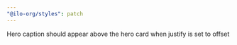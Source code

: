 ```yaml
---
"@ilo-org/styles": patch
---
```


Hero caption should appear above the hero card when justify is set to offset
